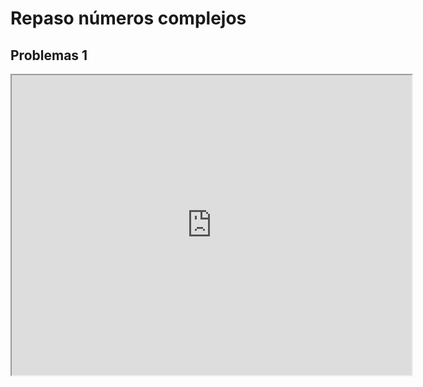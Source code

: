 # Repaso números complejos

## Problemas 1

<iframe src="https://drive.google.com/file/d/18gz7OPC9St--uxePh9vDmyd8xQRZHA8Q/preview" width="640" height="480" allow="autoplay"></iframe>

<!-- ## Tutorial 1

<iframe src="https://drive.google.com/file/d/1Ub-yPDtR1nWycyvWop37QLUUWwRWk5qk/preview" width="640" height="480" allow="autoplay"></iframe> -->
